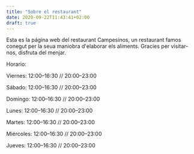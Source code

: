 ```yaml
---
title: "Sobre el restaurant"
date: 2020-09-22T11:43:41+02:00
draft: true
---
```



Esta es la página web del restaurant Campesinos, un restaurant famos conegut per la seua
maniobra d'elaborar els aliments. Gracies per visitar-nos, disfruta del menjar.

Horario:


Viernes:	12:00–16:30 // 20:00–23:00


Sábado:		12:00–16:30 // 20:00–23:00


Domingo:	12:00–16:30 // 20:00–23:00


Lunes:		12:00–16:30 // 20:00–23:00


Martes:		12:00–16:30 // 20:00–23:00


Miércoles:	12:00–16:30 // 20:00–23:00


Jueves:		12:00–16:30 // 20:00–23:00
